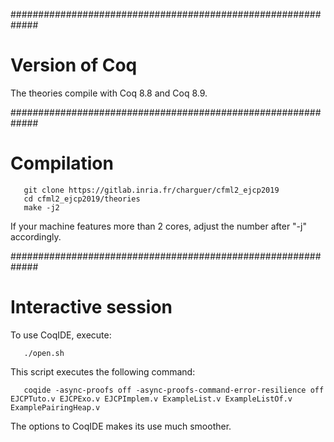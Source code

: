 #############################################################
# Version of Coq

The theories compile with Coq 8.8 and Coq 8.9.


#############################################################
# Compilation


```
   git clone https://gitlab.inria.fr/charguer/cfml2_ejcp2019
   cd cfml2_ejcp2019/theories
   make -j2
```

If your machine features more than 2 cores, adjust the number after "-j" accordingly.


#############################################################
# Interactive session


To use CoqIDE, execute:

```
   ./open.sh
```

This script executes the following command:

```
   coqide -async-proofs off -async-proofs-command-error-resilience off EJCPTuto.v EJCPExo.v EJCPImplem.v ExampleList.v ExampleListOf.v ExamplePairingHeap.v
```

The options to CoqIDE makes its use much smoother.


